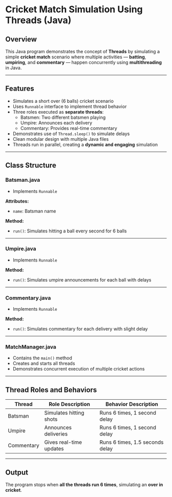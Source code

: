 #  Cricket Match Simulation Using Threads (Java)

##  Overview

This Java program demonstrates the concept of **Threads** by simulating a simple **cricket match** scenario where multiple activities — **batting**, **umpiring**, and **commentary** — happen concurrently using **multithreading** in Java.

---

##  Features

- Simulates a short over (6 balls) cricket scenario  
- Uses `Runnable` interface to implement thread behavior  
- Three roles executed as **separate threads**:
  -  Batsmen: Two different batsmen playing  
  -  Umpire: Announces each delivery  
  -  Commentary: Provides real-time commentary  
- Demonstrates use of `Thread.sleep()` to simulate delays  
- Clean modular design with multiple Java files  
- Threads run in parallel, creating a **dynamic and engaging** simulation

---

##  Class Structure

###  Batsman.java

- Implements `Runnable`

**Attributes:**
- `name`: Batsman name

**Method:**
- `run()`: Simulates hitting a ball every second for 6 balls

---

###  Umpire.java

- Implements `Runnable`

**Method:**
- `run()`: Simulates umpire announcements for each ball with delays

---

###  Commentary.java

- Implements `Runnable`

**Method:**
- `run()`: Simulates commentary for each delivery with slight delay

---

###  MatchManager.java

- Contains the `main()` method  
- Creates and starts all threads  
- Demonstrates concurrent execution of multiple cricket actions

---

##  Thread Roles and Behaviors

| Thread     | Role Description        | Behavior Description             |
|------------|--------------------------|----------------------------------|
| Batsman    | Simulates hitting shots  | Runs 6 times, 1 second delay     |
| Umpire     | Announces deliveries     | Runs 6 times, 1 second delay     |
| Commentary | Gives real-time updates  | Runs 6 times, 1.5 seconds delay  |

---

##  Output

The program stops when **all the threads run 6 times**, simulating an **over in cricket**.
